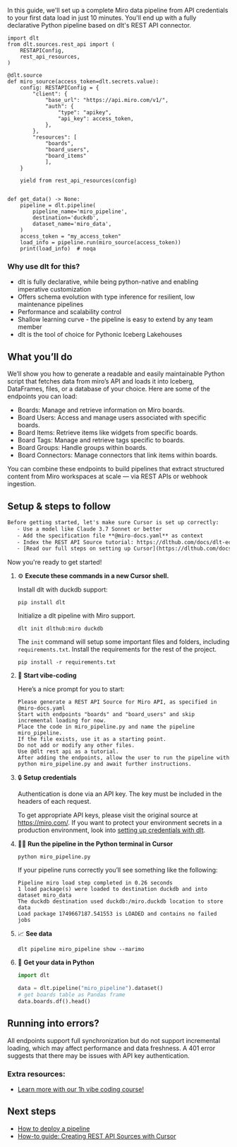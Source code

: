In this guide, we'll set up a complete Miro data pipeline from API credentials to your first data load in just 10 minutes. You'll end up with a fully declarative Python pipeline based on dlt's REST API connector.

```python-outcome
import dlt
from dlt.sources.rest_api import (
    RESTAPIConfig,
    rest_api_resources,
)

@dlt.source
def miro_source(access_token=dlt.secrets.value):
    config: RESTAPIConfig = {
        "client": {
            "base_url": "https://api.miro.com/v1/",
            "auth": {
                "type": "apikey",
                "api_key": access_token,
            },
        },
        "resources": [
            "boards",
            "board_users",
            "board_items"
            ],
    }

    yield from rest_api_resources(config)


def get_data() -> None:
    pipeline = dlt.pipeline(
        pipeline_name='miro_pipeline',
        destination='duckdb',
        dataset_name='miro_data', 
    )
    access_token = "my_access_token"
    load_info = pipeline.run(miro_source(access_token))
    print(load_info)  # noqa
```

### Why use dlt for this?

- dlt is fully declarative, while being python-native and enabling imperative customization
- Offers schema evolution with type inference for resilient, low maintenance pipelines
- Performance and scalability control
- Shallow learning curve - the pipeline is easy to extend by any team member
- dlt is the tool of choice for Pythonic Iceberg Lakehouses

## What you’ll do

We’ll show you how to generate a readable and easily maintainable Python script that fetches data from miro’s API and loads it into Iceberg, DataFrames, files, or a database of your choice. Here are some of the endpoints you can load:

- Boards: Manage and retrieve information on Miro boards.
- Board Users: Access and manage users associated with specific boards.
- Board Items: Retrieve items like widgets from specific boards.
- Board Tags: Manage and retrieve tags specific to boards.
- Board Groups: Handle groups within boards.
- Board Connectors: Manage connectors that link items within boards.

You can combine these endpoints to build pipelines that extract structured content from Miro workspaces at scale — via REST APIs or webhook ingestion.

## Setup & steps to follow

```default
Before getting started, let's make sure Cursor is set up correctly:
   - Use a model like Claude 3.7 Sonnet or better
   - Add the specification file **@miro-docs.yaml** as context
   - Index the REST API Source tutorial: https://dlthub.com/docs/dlt-ecosystem/verified-sources/rest_api/ and add it to context as **@dlt rest api**
   - [Read our full steps on setting up Cursor](https://dlthub.com/docs/dlt-ecosystem/llm-tooling/cursor-restapi#23-configuring-cursor-with-documentation)
```

Now you're ready to get started! 

1. ⚙️ **Execute these commands in a new Cursor shell.**
    
    Install dlt with duckdb support:
    ```shell
    pip install dlt
    ```

    Initialize a dlt pipeline with Miro support.
    ```shell
    dlt init dlthub:miro duckdb
    ```

    The `init` command will setup some important files and folders, including `requirements.txt`. Install the requirements for the rest of the project.
    ```shell
    pip install -r requirements.txt
    ```
    
2. 🤠 **Start vibe-coding**
    
    Here’s a nice prompt for you to start: 
    
    ```prompt
    Please generate a REST API Source for Miro API, as specified in @miro-docs.yaml 
    Start with endpoints "boards" and "board_users" and skip incremental loading for now. 
    Place the code in miro_pipeline.py and name the pipeline miro_pipeline. 
    If the file exists, use it as a starting point. 
    Do not add or modify any other files. 
    Use @dlt rest api as a tutorial. 
    After adding the endpoints, allow the user to run the pipeline with python miro_pipeline.py and await further instructions.
    ```

    
3. 🔒 **Setup credentials** 
    
    Authentication is done via an API key. The key must be included in the headers of each request.
    
    To get appropriate API keys, please visit the original source at https://miro.com/.
    If you want to protect your environment secrets in a production environment, look into [setting up credentials with dlt](https://dlthub.com/docs/walkthroughs/add_credentials).
    
4. 🏃‍♀️ **Run the pipeline in the Python terminal in Cursor**
    
    ```shell
    python miro_pipeline.py
    ```
    
    If your pipeline runs correctly you’ll see something like the following:
    
    ```shell
    Pipeline miro load step completed in 0.26 seconds
    1 load package(s) were loaded to destination duckdb and into dataset miro_data
    The duckdb destination used duckdb:/miro.duckdb location to store data
    Load package 1749667187.541553 is LOADED and contains no failed jobs
    ```
    
5. 📈 **See data**
    
    ```shell
    dlt pipeline miro_pipeline show --marimo
    ```
    
6. 🐍 **Get your data in Python**
    
    ```python
    import dlt

   data = dlt.pipeline("miro_pipeline").dataset()
   # get boards table as Pandas frame
   data.boards.df().head()
    ```

## Running into errors?

All endpoints support full synchronization but do not support incremental loading, which may affect performance and data freshness. A 401 error suggests that there may be issues with API key authentication.

### Extra resources:

- [Learn more with our 1h vibe coding course!](https://www.youtube.com/watch?v=GGid70rnJuM)

## Next steps

- [How to deploy a pipeline](https://dlthub.com/docs/walkthroughs/deploy-a-pipeline)
- [How-to guide: Creating REST API Sources with Cursor](https://dlthub.com/docs/dlt-ecosystem/llm-tooling/cursor-restapi)